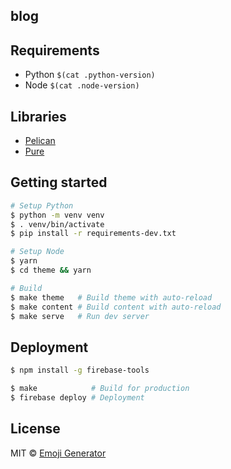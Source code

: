 ## blog

## Requirements

- Python `$(cat .python-version)`
- Node `$(cat .node-version)`

## Libraries

- [Pelican](https://github.com/getpelican/pelican)
- [Pure](https://purecss.io/)

## Getting started

```bash
# Setup Python
$ python -m venv venv
$ . venv/bin/activate
$ pip install -r requirements-dev.txt

# Setup Node
$ yarn
$ cd theme && yarn

# Build
$ make theme   # Build theme with auto-reload
$ make content # Build content with auto-reload
$ make serve   # Run dev server
```

## Deployment

```bash
$ npm install -g firebase-tools

$ make            # Build for production
$ firebase deploy # Deployment
```

## License
MIT &copy; [Emoji Generator](https://emoji-gen.ninja/)
